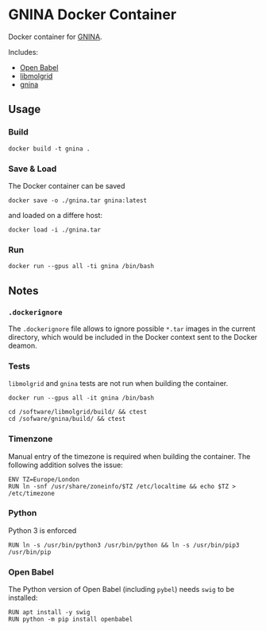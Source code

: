 # GNINA Docker Container

Docker container for [GNINA](https://github.com/gnina/gnina).

Includes:

* [Open Babel](https://github.com/openbabel/openbabel)
* [libmolgrid](https://github.com/gnina/libmolgrid)
* [gnina](https://github.com/gnina/gnina)

## Usage

### Build 

```
docker build -t gnina .
```

### Save & Load

The Docker container can be saved

```
docker save -o ./gnina.tar gnina:latest
```

and loaded on a differe host:

```
docker load -i ./gnina.tar
```

### Run

```
docker run --gpus all -ti gnina /bin/bash
```

## Notes

### `.dockerignore`

The `.dockerignore` file allows to ignore possible `*.tar` images in the current directory, which would be included in the Docker context sent to the Docker deamon.

### Tests

`libmolgrid` and `gnina` tests are not run when building the container.

```
docker run --gpus all -it gnina /bin/bash

cd /software/libmolgrid/build/ && ctest
cd /sofware/gnina/build/ && ctest
```

### Timenzone

Manual entry of the timezone is required when building the container. The following addition solves the issue:

```
ENV TZ=Europe/London
RUN ln -snf /usr/share/zoneinfo/$TZ /etc/localtime && echo $TZ > /etc/timezone
```

### Python

Python 3 is enforced

```
RUN ln -s /usr/bin/python3 /usr/bin/python && ln -s /usr/bin/pip3 /usr/bin/pip
```

### Open Babel

The Python version of Open Babel (including `pybel`) needs `swig` to be installed:

```
RUN apt install -y swig
RUN python -m pip install openbabel
```
